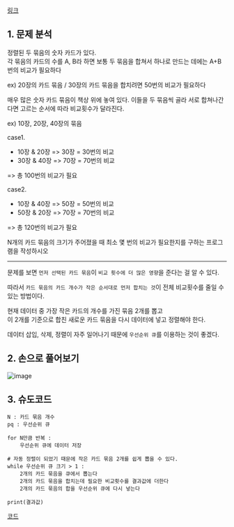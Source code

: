 [링크](https://www.acmicpc.net/problem/1715)

## 1. 문제 분석

정렬된 두 묶음의 숫자 카드가 있다.  
각 묶음의 카드의 수를 A, B라 하면 보통 두 묶음을 합쳐서 하나로 만드는 데에는 A+B번의 비교가 필요하다

ex) 20장의 카드 묶음 / 30장의 카드 묶음을 합치려면 50번의 비교가 필요하다 

매우 많은 숫자 카드 묶음이 책상 위에 놓여 있다. 이들을 두 묶음씩 골라 서로 합쳐나간다면 고르는 순서에 따라 비교횟수가 달라진다. 

ex) 10장, 20장, 40장의 묶음 

case1.  
- 10장 & 20장 => 30장 = 30번의 비교 
- 30장 & 40장 => 70장 = 70번의 비교

=> 총 100번의 비교가 필요

case2.  
- 10장 & 40장 => 50장 = 50번의 비교
- 50장 & 20장 => 70장 = 70번의 비교

=> 총 120번의 비교가 필요 

N개의 카드 묶음의 크기가 주어졌을 때 최소 몇 번의 비교가 필요한지를 구하는 프로그램을 작성하시오

---

문제를 보면 `먼저 선택된 카드 묶음`이 `비교 횟수에 더 많은 영향`을 준다는 걸 알 수 있다.

따라서 `카드 묶음의 카드 개수가 작은 순서대로 먼저 합치는 것`이 전체 비교횟수를 줄일 수 있는 방법이다. 

현재 데이터 중 가장 작은 카드의 개수를 가진 묶음 2개를 뽑고  
이 2개를 기준으로 합친 새로운 카드 묶음을 다시 데이터에 넣고 정렬해야 한다. 

데이터 삽입, 삭제, 정렬이 자주 일어나기 때문에 `우선순위 큐`를 이용하는 것이 좋겠다.

## 2. 손으로 풀어보기 

![image](../../image/day10/33번_001.png)

## 3. 슈도코드 

``` 
N : 카드 묶음 개수
pq : 우선순위 큐 

for N만큼 반복 : 
    우선순위 큐에 데이터 저장

# 자동 정렬이 되었기 때문에 작은 카드 묶음 2개를 쉽게 뽑을 수 있다.
while 우선순위 큐 크기 > 1 : 
    2개의 카드 묶음을 큐에서 뽑는다
    2개의 카드 묶음을 합치는데 필요한 비교횟수를 결과값에 더한다
    2개의 카드 묶음의 합을 우선순위 큐에 다시 넣는다

print(결과값)
```

[코드](../../code/day10/33_카드정렬하기.py)

